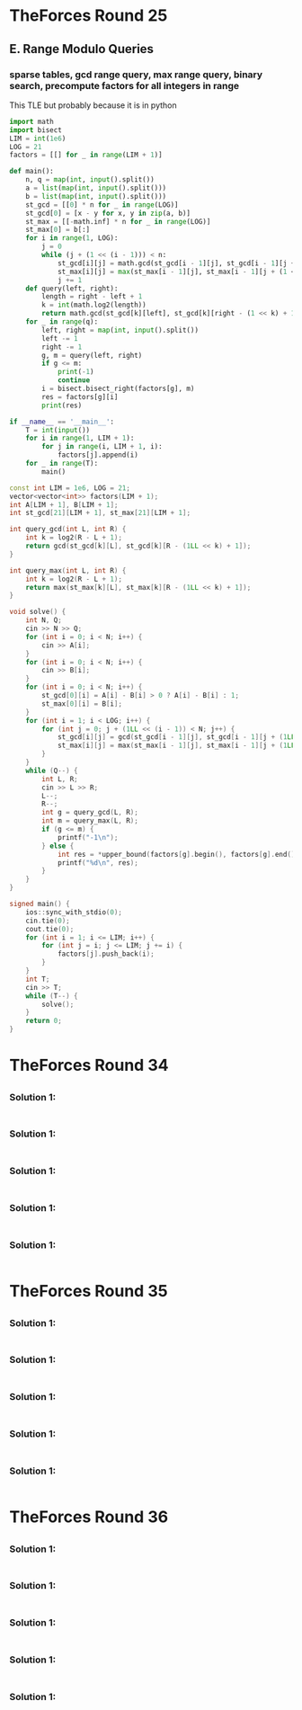 # TheForces Round 25

## E. Range Modulo Queries

### sparse tables, gcd range query, max range query, binary search, precompute factors for all integers in range

This TLE but probably because it is in python

```py
import math
import bisect
LIM = int(1e6)
LOG = 21
factors = [[] for _ in range(LIM + 1)]

def main():
    n, q = map(int, input().split())
    a = list(map(int, input().split()))
    b = list(map(int, input().split()))
    st_gcd = [[0] * n for _ in range(LOG)]
    st_gcd[0] = [x - y for x, y in zip(a, b)]
    st_max = [[-math.inf] * n for _ in range(LOG)]
    st_max[0] = b[:]
    for i in range(1, LOG):
        j = 0
        while (j + (1 << (i - 1))) < n:
            st_gcd[i][j] = math.gcd(st_gcd[i - 1][j], st_gcd[i - 1][j + (1 << (i - 1))])
            st_max[i][j] = max(st_max[i - 1][j], st_max[i - 1][j + (1 << (i - 1))])
            j += 1
    def query(left, right):
        length = right - left + 1
        k = int(math.log2(length))
        return math.gcd(st_gcd[k][left], st_gcd[k][right - (1 << k) + 1]), max(st_max[k][left], st_max[k][right - (1 << k) + 1])
    for _ in range(q):
        left, right = map(int, input().split())
        left -= 1
        right -= 1
        g, m = query(left, right)
        if g <= m: 
            print(-1)
            continue
        i = bisect.bisect_right(factors[g], m)
        res = factors[g][i]
        print(res)

if __name__ == '__main__':
    T = int(input())
    for i in range(1, LIM + 1):
        for j in range(i, LIM + 1, i):
            factors[j].append(i)
    for _ in range(T):
        main()
```

```cpp
const int LIM = 1e6, LOG = 21;
vector<vector<int>> factors(LIM + 1);
int A[LIM + 1], B[LIM + 1];
int st_gcd[21][LIM + 1], st_max[21][LIM + 1];

int query_gcd(int L, int R) {
    int k = log2(R - L + 1);
    return gcd(st_gcd[k][L], st_gcd[k][R - (1LL << k) + 1]);
}

int query_max(int L, int R) {
    int k = log2(R - L + 1);
    return max(st_max[k][L], st_max[k][R - (1LL << k) + 1]);
}

void solve() {
    int N, Q;
    cin >> N >> Q;
    for (int i = 0; i < N; i++) {
        cin >> A[i];
    }
    for (int i = 0; i < N; i++) {
        cin >> B[i];
    }
    for (int i = 0; i < N; i++) {
        st_gcd[0][i] = A[i] - B[i] > 0 ? A[i] - B[i] : 1;
        st_max[0][i] = B[i];
    }
    for (int i = 1; i < LOG; i++) {
        for (int j = 0; j + (1LL << (i - 1)) < N; j++) {
            st_gcd[i][j] = gcd(st_gcd[i - 1][j], st_gcd[i - 1][j + (1LL << (i - 1))]);
            st_max[i][j] = max(st_max[i - 1][j], st_max[i - 1][j + (1LL << (i - 1))]);
        }
    }
    while (Q--) {
        int L, R;
        cin >> L >> R;
        L--;
        R--;
        int g = query_gcd(L, R);
        int m = query_max(L, R);
        if (g <= m) {
            printf("-1\n");
        } else {
            int res = *upper_bound(factors[g].begin(), factors[g].end(), m);
            printf("%d\n", res);
        }
    }
}

signed main() {
    ios::sync_with_stdio(0);
    cin.tie(0);
    cout.tie(0);
    for (int i = 1; i <= LIM; i++) {
        for (int j = i; j <= LIM; j += i) {
            factors[j].push_back(i);
        }
    }
    int T;
    cin >> T;
    while (T--) {
        solve();
    }
    return 0;
}
```
# TheForces Round 34

##

### Solution 1: 

```cpp

```

##

### Solution 1: 

```cpp

```

##

### Solution 1: 

```cpp

```

##

### Solution 1: 

```cpp

```

##

### Solution 1: 

```cpp

```

# TheForces Round 35

##

### Solution 1: 

```cpp

```

##

### Solution 1: 

```cpp

```

##

### Solution 1: 

```cpp

```

##

### Solution 1: 

```cpp

```

##

### Solution 1: 

```cpp

```
# TheForces Round 36

##

### Solution 1: 

```cpp

```

##

### Solution 1: 

```cpp

```

##

### Solution 1: 

```cpp

```

##

### Solution 1: 

```cpp

```

##

### Solution 1: 

```cpp

```

